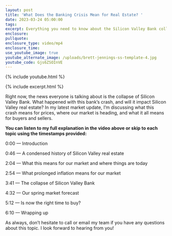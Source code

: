 ```yaml
---
layout: post
title: 'What Does the Banking Crisis Mean for Real Estate? '
date: 2023-03-24 05:00:00
tags:
excerpt: Everything you need to know about the Silicon Valley Bank collapse.
enclosure:
pullquote:
enclosure_type: video/mp4
enclosure_time:
use_youtube_image: true
youtube_alternate_image: /uploads/brett-jennings-ss-template-4.jpg
youtube_code: Gjs6ZSOInVE
---
```

{% include youtube.html %}

{% include excerpt.html %}

Right now, the news everyone is talking about is the collapse of Silicon Valley Bank. What happened with this bank’s crash, and will it impact Silicon Valley real estate? In my latest market update, I’m discussing what this crash means for prices, where our market is heading, and what it all means for buyers and sellers.&nbsp;

**You can listen to my full explanation in the video above or skip to each topic using the timestamps provided:**

0:00 — Introduction&nbsp;

0:46 — A condensed history of Silicon Valley real estate

2:04 — What this means for our market and where things are today

2:54 — What prolonged inflation means for our market

3:41 — The collapse of Silicon Valley Bank

4:32 — Our spring market forecast

5:12 — Is now the right time to buy?&nbsp;

6:10 — Wrapping up

As always, don’t hesitate to call or email my team if you have any questions about this topic. I look forward to hearing from you!